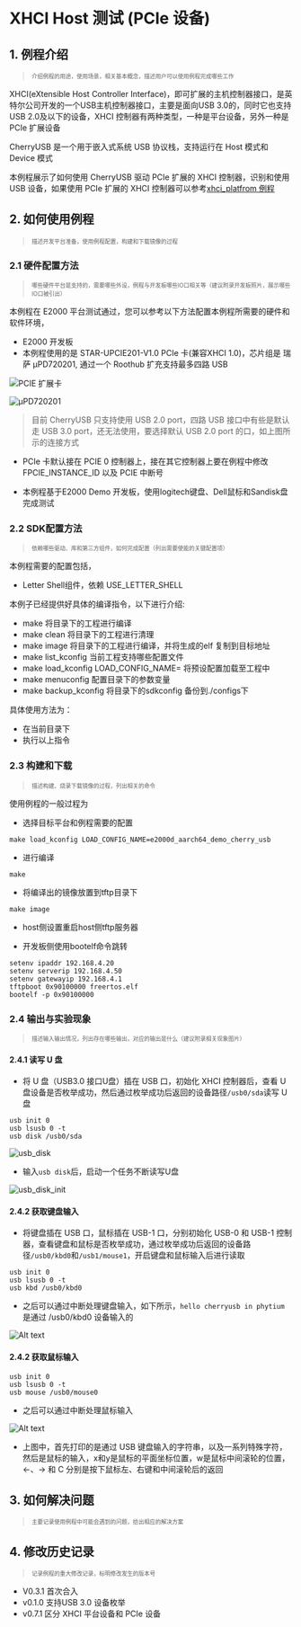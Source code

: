 
# XHCI Host 测试 (PCIe 设备)

## 1. 例程介绍

><font size="1">介绍例程的用途，使用场景，相关基本概念，描述用户可以使用例程完成哪些工作</font><br />

XHCI(eXtensible Host Controller Interface)，即可扩展的主机控制器接口，是英特尔公司开发的一个USB主机控制器接口，主要是面向USB 3.0的，同时它也支持USB 2.0及以下的设备，XHCI 控制器有两种类型，一种是平台设备，另外一种是 PCIe 扩展设备

CherryUSB 是一个用于嵌入式系统 USB 协议栈，支持运行在 Host 模式和 Device 模式

本例程展示了如何使用 CherryUSB 驱动 PCIe 扩展的 XHCI 控制器，识别和使用 USB 设备，如果使用 PCIe 扩展的 XHCI 控制器可以参考[xhci_platfrom 例程](../xhci_platform/README.md)

## 2. 如何使用例程

><font size="1">描述开发平台准备，使用例程配置，构建和下载镜像的过程</font><br />

### 2.1 硬件配置方法

><font size="1">哪些硬件平台是支持的，需要哪些外设，例程与开发板哪些IO口相关等（建议附录开发板照片，展示哪些IO口被引出）</font><br />

本例程在 E2000 平台测试通过，您可以参考以下方法配置本例程所需要的硬件和软件环境，
- E2000 开发板
- 本例程使用的是 STAR-UPCIE201-V1.0 PCIe 卡(兼容XHCI 1.0)，芯片组是 瑞萨 μPD720201, 通过一个 Roothub 扩充支持最多四路 USB

![PCIE 扩展卡](./figs/STAR-UPCIE201-V1.0.jpg)

![μPD720201](./figs/uPD720201.png)

> 目前 CherryUSB 只支持使用 USB 2.0 port，四路 USB 接口中有些是默认走 USB 3.0 port，还无法使用，要选择默认 USB 2.0 port 的口，如上图所示的连接方式

- PCIe 卡默认接在 PCIE 0 控制器上，接在其它控制器上要在例程中修改 FPCIE_INSTANCE_ID 以及 PCIE 中断号

- 本例程基于E2000 Demo 开发板，使用logitech键盘、Dell鼠标和Sandisk盘完成测试

### 2.2 SDK配置方法

><font size="1">依赖哪些驱动、库和第三方组件，如何完成配置（列出需要使能的关键配置项）</font><br />

本例程需要的配置包括，
- Letter Shell组件，依赖 USE_LETTER_SHELL

本例子已经提供好具体的编译指令，以下进行介绍:
- make 将目录下的工程进行编译
- make clean  将目录下的工程进行清理
- make image   将目录下的工程进行编译，并将生成的elf 复制到目标地址
- make list_kconfig 当前工程支持哪些配置文件
- make load_kconfig LOAD_CONFIG_NAME=<kconfig configuration files>  将预设配置加载至工程中
- make menuconfig   配置目录下的参数变量
- make backup_kconfig 将目录下的sdkconfig 备份到./configs下

具体使用方法为：
- 在当前目录下
- 执行以上指令

### 2.3 构建和下载

><font size="1">描述构建、烧录下载镜像的过程，列出相关的命令</font><br />

使用例程的一般过程为

- 选择目标平台和例程需要的配置
```
make load_kconfig LOAD_CONFIG_NAME=e2000d_aarch64_demo_cherry_usb
```

- 进行编译
```
make
```

- 将编译出的镜像放置到tftp目录下
```
make image
```

- host侧设置重启host侧tftp服务器

- 开发板侧使用bootelf命令跳转
```
setenv ipaddr 192.168.4.20  
setenv serverip 192.168.4.50 
setenv gatewayip 192.168.4.1 
tftpboot 0x90100000 freertos.elf
bootelf -p 0x90100000
```

### 2.4 输出与实验现象

><font size="1">描述输入输出情况，列出存在哪些输出，对应的输出是什么（建议附录相关现象图片）</font><br />


#### 2.4.1 读写 U 盘

- 将 U 盘（USB3.0 接口U盘）插在 USB 口，初始化 XHCI 控制器后，查看 U 盘设备是否枚举成功，然后通过枚举成功后返回的设备路径`/usb0/sda`读写 U 盘

```
usb init 0
usb lsusb 0 -t
usb disk /usb0/sda
```

![usb_disk](./figs/usb_disk_connection.jpg)

- 输入`usb disk`后，启动一个任务不断读写U盘

![usb_disk_init](./figs/usb_disk.png)

#### 2.4.2 获取键盘输入

- 将键盘插在 USB 口，鼠标插在 USB-1 口，分别初始化 USB-0 和 USB-1 控制器，查看键盘和鼠标是否枚举成功，通过枚举成功后返回的设备路径`/usb0/kbd0`和`/usb1/mouse1`，开启键盘和鼠标输入后进行读取

```
usb init 0
usb lsusb 0 -t
usb kbd /usb0/kbd0
```

- 之后可以通过中断处理键盘输入，如下所示，`hello cherryusb in phytium` 是通过 /usb0/kbd0 设备输入的

![Alt text](./figs/usb_kbd.png)

#### 2.4.2 获取鼠标输入

```
usb init 0
usb lsusb 0 -t
usb mouse /usb0/mouse0
```

- 之后可以通过中断处理鼠标输入

![Alt text](./figs/usb_mouse.png)

- 上图中，首先打印的是通过 USB 键盘输入的字符串，以及一系列特殊字符，然后是鼠标的输入，x和y是鼠标的平面坐标位置，w是鼠标中间滚轮的位置，<-、-> 和 C 分别是按下鼠标左、右键和中间滚轮后的返回

## 3. 如何解决问题

><font size="1">主要记录使用例程中可能会遇到的问题，给出相应的解决方案</font><br />

## 4. 修改历史记录

><font size="1">记录例程的重大修改记录，标明修改发生的版本号 </font><br />

- V0.3.1 首次合入
- v0.1.0 支持USB 3.0 设备枚举
- v0.7.1 区分 XHCI 平台设备和 PCIe 设备